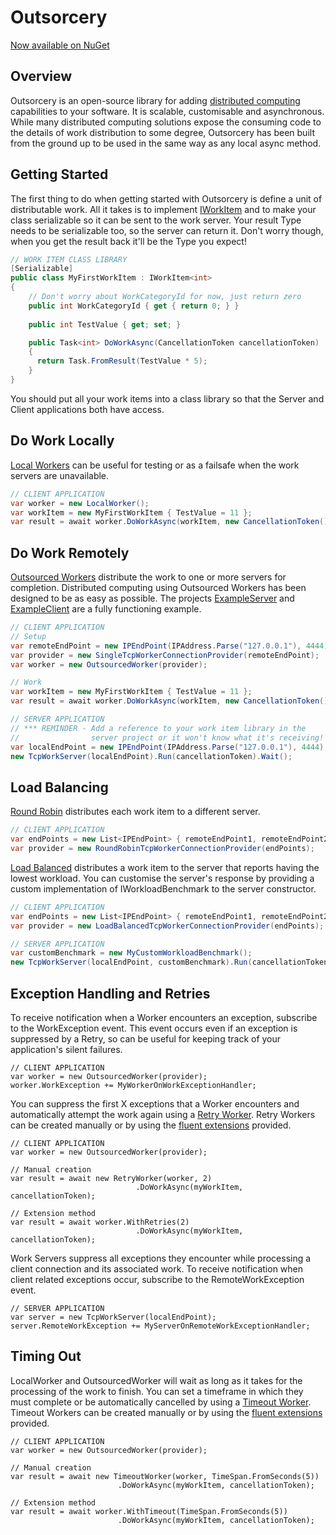 Outsorcery
==========
[Now available on NuGet](https://www.nuget.org/packages/Outsorcery/)

Overview
--------
Outsorcery is an open-source library for adding [distributed computing](http://en.wikipedia.org/wiki/Distributed_computing) capabilities to your software.  It is scalable, customisable and asynchronous.  While many distributed computing solutions expose the consuming code to the details of work distribution to some degree, Outsorcery has been built from the ground up to be used in the same way as any local async method.

Getting Started
---------------
The first thing to do when getting started with Outsorcery is define a unit of distributable work.  All it takes is to implement [IWorkItem](https://github.com/SteveLillis/Outsorcery/blob/master/Outsorcery/IWorkItem.cs) and to make your class serializable so it can be sent to the work server.  Your result Type needs to be serializable too, so the server can return it.  Don't worry though, when you get the result back it'll be the Type you expect!

```csharp
// WORK ITEM CLASS LIBRARY
[Serializable]
public class MyFirstWorkItem : IWorkItem<int>
{
    // Don't worry about WorkCategoryId for now, just return zero
    public int WorkCategoryId { get { return 0; } }
    
    public int TestValue { get; set; }

    public Task<int> DoWorkAsync(CancellationToken cancellationToken)
    {
      return Task.FromResult(TestValue * 5);
    }
}            
```

You should put all your work items into a class library so that the Server and Client applications both have access.

Do Work Locally
---------------
[Local Workers](https://github.com/SteveLillis/Outsorcery/blob/master/Outsorcery/LocalWorker.cs) can be useful for testing or as a failsafe when the work servers are unavailable.

```csharp
// CLIENT APPLICATION
var worker = new LocalWorker();
var workItem = new MyFirstWorkItem { TestValue = 11 };
var result = await worker.DoWorkAsync(workItem, new CancellationToken());
```

Do Work Remotely
----------------
[Outsourced Workers](https://github.com/SteveLillis/Outsorcery/blob/master/Outsorcery/OutsourcedWorker.cs) distribute the work to one or more servers for completion. Distributed computing using Outsourced Workers has been designed to be as easy as possible. The projects [ExampleServer](https://github.com/SteveLillis/Outsorcery/tree/master/Outsorcery.ExampleServer) and [ExampleClient](https://github.com/SteveLillis/Outsorcery/tree/master/Outsorcery.ExampleClient) are a fully functioning example.

```csharp
// CLIENT APPLICATION
// Setup
var remoteEndPoint = new IPEndPoint(IPAddress.Parse("127.0.0.1"), 4444); 
var provider = new SingleTcpWorkerConnectionProvider(remoteEndPoint);
var worker = new OutsourcedWorker(provider);

// Work
var workItem = new MyFirstWorkItem { TestValue = 11 };
var result = await worker.DoWorkAsync(workItem, new CancellationToken());

// SERVER APPLICATION
// *** REMINDER - Add a reference to your work item library in the 
//                server project or it won't know what it's receiving! ***
var localEndPoint = new IPEndPoint(IPAddress.Parse("127.0.0.1"), 4444);
new TcpWorkServer(localEndPoint).Run(cancellationToken).Wait();
```

Load Balancing
--------------
[Round Robin](https://github.com/SteveLillis/Outsorcery/blob/master/Outsorcery/RoundRobinTcpWorkerConnectionProvider.cs) distributes each work item to a different server.

```csharp
// CLIENT APPLICATION
var endPoints = new List<IPEndPoint> { remoteEndPoint1, remoteEndPoint2, ... };
var provider = new RoundRobinTcpWorkerConnectionProvider(endPoints);
```

[Load Balanced](https://github.com/SteveLillis/Outsorcery/blob/master/Outsorcery/LoadBalancedTcpWorkerConnectionProvider.cs) distributes a work item to the server that reports having the lowest workload. You can customise the server's response by providing a custom implementation of IWorkloadBenchmark to the server constructor.

```csharp
// CLIENT APPLICATION
var endPoints = new List<IPEndPoint> { remoteEndPoint1, remoteEndPoint2, ... };
var provider = new LoadBalancedTcpWorkerConnectionProvider(endPoints);

// SERVER APPLICATION
var customBenchmark = new MyCustomWorkloadBenchmark();
new TcpWorkServer(localEndPoint, customBenchmark).Run(cancellationToken).Wait();
```

Exception Handling and Retries
------------------------------
To receive notification when a Worker encounters an exception, subscribe to the WorkException event.  This event occurs even if an exception is suppressed by a Retry, so can be useful for keeping track of your application's silent failures.

```
// CLIENT APPLICATION
var worker = new OutsourcedWorker(provider);
worker.WorkException += MyWorkerOnWorkExceptionHandler;
```

You can suppress the first X exceptions that a Worker encounters and automatically attempt the work again using a [Retry Worker](https://github.com/SteveLillis/Outsorcery/blob/master/Outsorcery/RetryWorker.cs). Retry Workers can be created manually or by using the [fluent extensions](https://github.com/SteveLillis/Outsorcery/blob/master/Outsorcery/FluentWorkerExtensions.cs) provided.

```
// CLIENT APPLICATION
var worker = new OutsourcedWorker(provider);

// Manual creation
var result = await new RetryWorker(worker, 2)
                            .DoWorkAsync(myWorkItem, cancellationToken);

// Extension method
var result = await worker.WithRetries(2)
                            .DoWorkAsync(myWorkItem, cancellationToken);
```

Work Servers suppress all exceptions they encounter while processing a client connection and its associated work. To receive notification when client related exceptions occur, subscribe to the RemoteWorkException event.

```
// SERVER APPLICATION
var server = new TcpWorkServer(localEndPoint);
server.RemoteWorkException += MyServerOnRemoteWorkExceptionHandler;
```

Timing Out
----------
LocalWorker and OutsourcedWorker will wait as long as it takes for the processing of the work to finish.  You can set a timeframe in which they must complete or be automatically cancelled by using a [Timeout Worker](https://github.com/SteveLillis/Outsorcery/blob/master/Outsorcery/TimeoutWorker.cs).  Timeout Workers can be created manually or by using the [fluent extensions](https://github.com/SteveLillis/Outsorcery/blob/master/Outsorcery/FluentWorkerExtensions.cs) provided.

```
// CLIENT APPLICATION
var worker = new OutsourcedWorker(provider);

// Manual creation
var result = await new TimeoutWorker(worker, TimeSpan.FromSeconds(5))
                        .DoWorkAsync(myWorkItem, cancellationToken);

// Extension method
var result = await worker.WithTimeout(TimeSpan.FromSeconds(5))
                        .DoWorkAsync(myWorkItem, cancellationToken);
```


